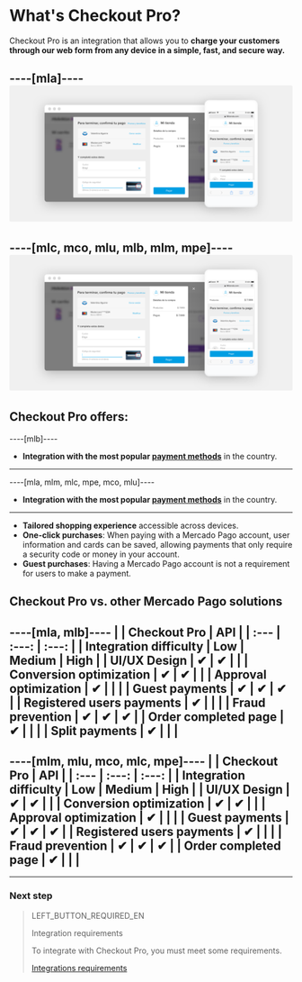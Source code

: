 # What's Checkout Pro?

Checkout Pro is an integration that allows you to **charge your customers through our web form from any device in a simple, fast, and secure way.**

----[mla]----
![Basic-Checkout](/images/web-payment-checkout/cho-modal-mobile.png)
------------
----[mlc, mco, mlu, mlb, mlm, mpe]----
![Basic-Checkout](/images/web-payment-checkout/checkout-modal-sv.png)
------------

## Checkout Pro offers:

----[mlb]----
* **Integration with the most popular [payment methods](https://www.mercadopago.com.br/ajuda/meios-de-pagamento-parcelamento_265)** in the country.
------------
----[mla, mlm, mlc, mpe, mco, mlu]----
* **Integration with the most popular [payment methods](https://www.mercadopago[FAKER][URL][DOMAIN]/ayuda/medios-de-pago-cuotas-promociones_264)** in the country.
------------
* **Tailored shopping experience** accessible across devices.
* **One-click purchases**: When paying with a Mercado Pago account, user information and cards can be saved, allowing payments that only require a security code or money in your account.
* **Guest purchases**: Having a Mercado Pago account is not a requirement for users to make a payment.

## Checkout Pro vs. other Mercado Pago solutions

----[mla, mlb]----
|                               | Checkout Pro | API |
| :--- | :---: | :---: |
| Integration difficulty        | Low | Medium | High |
| UI/UX Design                  | ✔ | ✔ |   |
| Conversion optimization       | ✔ | ✔ |   |
| Approval optimization         | ✔ |   |   |
| Guest payments                | ✔ | ✔ | ✔ |
| Registered users payments     | ✔ |   |   |
| Fraud prevention              | ✔ | ✔ | ✔ |
| Order completed page          | ✔ |   |   |
| Split payments                | ✔ |   |   |
------------
----[mlm, mlu, mco, mlc, mpe]----
|                               | Checkout Pro | API |
| :--- | :---: | :---: |
| Integration difficulty        | Low | Medium | High |
| UI/UX Design                  | ✔ | ✔ |   |
| Conversion optimization       | ✔ | ✔ |   |
| Approval optimization         | ✔ |   |   |
| Guest payments                | ✔ | ✔ | ✔ |
| Registered users payments     | ✔ |   |   |
| Fraud prevention              | ✔ | ✔ | ✔ |
| Order completed page          | ✔ |   |   |
------------

---

### Next step

> LEFT_BUTTON_REQUIRED_EN
>
> Integration requirements
>
> To integrate with Checkout Pro, you must meet some requirements.
>
> [Integrations requirements](https://www.mercadopago[FAKER][URL][DOMAIN]/developers/en/guides/online-payments/checkout-pro/previous-requirements)
>
